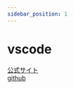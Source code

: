 ```yaml
---
sidebar_position: 1
---
```


# vscode

[公式サイト](https://code.visualstudio.com/)  
[github](https://github.com/microsoft/vscode)  
